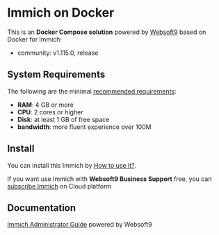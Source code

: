 # Immich on Docker  

This is an **Docker Compose solution** powered by [Websoft9](https://www.websoft9.com) based on Docker for Immich:


 - community:  v1.115.0, release


## System Requirements

The following are the minimal [recommended requirements](https://immich.app/docs/install/requirements/):

* **RAM**: 4 GB or more
* **CPU**: 2 cores or higher
* **Disk**: at least 1 GB of free space
* **bandwidth**: more fluent experience over 100M  

## Install

You can install this Immich by [How to use it?](https://github.com/Websoft9/docker-library#how-to-use-it).   

If you want use Immich with **Websoft9 Business Support** free, you can [subscribe Immich](https://www.websoft9.com/apps) on Cloud platform

## Documentation

[Immich Administrator Guide](https://support.websoft9.com/docs/immich) powered by Websoft9